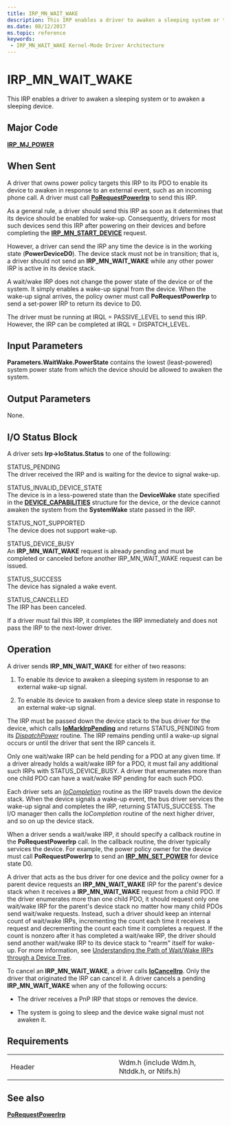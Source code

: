 ```yaml
---
title: IRP_MN_WAIT_WAKE
description: This IRP enables a driver to awaken a sleeping system or to awaken a sleeping device.
ms.date: 08/12/2017
ms.topic: reference
keywords:
 - IRP_MN_WAIT_WAKE Kernel-Mode Driver Architecture
---
```


# IRP\_MN\_WAIT\_WAKE


This IRP enables a driver to awaken a sleeping system or to awaken a sleeping device.

## Major Code

[**IRP\_MJ\_POWER**](irp-mj-power.md)

## When Sent

A driver that owns power policy targets this IRP to its PDO to enable its device to awaken in response to an external event, such as an incoming phone call. A driver must call [**PoRequestPowerIrp**](/windows-hardware/drivers/ddi/wdm/nf-wdm-porequestpowerirp) to send this IRP.

As a general rule, a driver should send this IRP as soon as it determines that its device should be enabled for wake-up. Consequently, drivers for most such devices send this IRP after powering on their devices and before completing the [**IRP\_MN\_START\_DEVICE**](irp-mn-start-device.md) request.

However, a driver can send the IRP any time the device is in the working state (**PowerDeviceD0**). The device stack must not be in transition; that is, a driver should not send an **IRP\_MN\_WAIT\_WAKE** while any other power IRP is active in its device stack.

A wait/wake IRP does not change the power state of the device or of the system. It simply enables a wake-up signal from the device. When the wake-up signal arrives, the policy owner must call **PoRequestPowerIrp** to send a set-power IRP to return its device to D0.

The driver must be running at IRQL = PASSIVE\_LEVEL to send this IRP. However, the IRP can be completed at IRQL = DISPATCH\_LEVEL.

## Input Parameters


<a href="" id="parameters-waitwake-powerstate-contains-the-lowest--least-powered--system-power-state-from-which-the-device-should-be-allowed-to-awaken-the-system-"></a>**Parameters.WaitWake.PowerState** contains the lowest (least-powered) system power state from which the device should be allowed to awaken the system.  

## Output Parameters


None.

## I/O Status Block


A driver sets **Irp-&gt;IoStatus.Status** to one of the following:

<a href="" id="status-pending-"></a>STATUS\_PENDING   
The driver received the IRP and is waiting for the device to signal wake-up.

<a href="" id="status-invalid-device-state-"></a>STATUS\_INVALID\_DEVICE\_STATE   
The device is in a less-powered state than the **DeviceWake** state specified in the [**DEVICE\_CAPABILITIES**](/windows-hardware/drivers/ddi/wdm/ns-wdm-_device_capabilities) structure for the device, or the device cannot awaken the system from the **SystemWake** state passed in the IRP.

<a href="" id="status-not-supported-"></a>STATUS\_NOT\_SUPPORTED   
The device does not support wake-up.

<a href="" id="status-device-busy-"></a>STATUS\_DEVICE\_BUSY   
An **IRP\_MN\_WAIT\_WAKE** request is already pending and must be completed or canceled before another IRP\_MN\_WAIT\_WAKE request can be issued.

<a href="" id="status-success"></a>STATUS\_SUCCESS  
The device has signaled a wake event.

<a href="" id="status-cancelled"></a>STATUS\_CANCELLED  
The IRP has been canceled.

If a driver must fail this IRP, it completes the IRP immediately and does not pass the IRP to the next-lower driver.

## Operation

A driver sends **IRP\_MN\_WAIT\_WAKE** for either of two reasons:

1.  To enable its device to awaken a sleeping system in response to an external wake-up signal.

2.  To enable its device to awaken from a device sleep state in response to an external wake-up signal.

The IRP must be passed down the device stack to the bus driver for the device, which calls [**IoMarkIrpPending**](/windows-hardware/drivers/ddi/wdm/nf-wdm-iomarkirppending) and returns STATUS\_PENDING from its [*DispatchPower*](/windows-hardware/drivers/ddi/wdm/nc-wdm-driver_dispatch) routine. The IRP remains pending until a wake-up signal occurs or until the driver that sent the IRP cancels it.

Only one wait/wake IRP can be held pending for a PDO at any given time. If a driver already holds a wait/wake IRP for a PDO, it must fail any additional such IRPs with STATUS\_DEVICE\_BUSY. A driver that enumerates more than one child PDO can have a wait/wake IRP pending for each such PDO.

Each driver sets an [*IoCompletion*](/windows-hardware/drivers/ddi/wdm/nc-wdm-io_completion_routine) routine as the IRP travels down the device stack. When the device signals a wake-up event, the bus driver services the wake-up signal and completes the IRP, returning STATUS\_SUCCESS. The I/O manager then calls the *IoCompletion* routine of the next higher driver, and so on up the device stack.

When a driver sends a wait/wake IRP, it should specify a callback routine in the **PoRequestPowerIrp** call. In the callback routine, the driver typically services the device. For example, the power policy owner for the device must call **PoRequestPowerIrp** to send an [**IRP\_MN\_SET\_POWER**](irp-mn-set-power.md) for device state D0.

A driver that acts as the bus driver for one device and the policy owner for a parent device requests an **IRP\_MN\_WAIT\_WAKE** IRP for the parent's device stack when it receives a **IRP\_MN\_WAIT\_WAKE** request from a child PDO. If the driver enumerates more than one child PDO, it should request only one wait/wake IRP for the parent's device stack no matter how many child PDOs send wait/wake requests. Instead, such a driver should keep an internal count of wait/wake IRPs, incrementing the count each time it receives a request and decrementing the count each time it completes a request. If the count is nonzero after it has completed a wait/wake IRP, the driver should send another wait/wake IRP to its device stack to "rearm" itself for wake-up. For more information, see [Understanding the Path of Wait/Wake IRPs through a Device Tree](./understanding-the-path-of-wait-wake-irps-through-a-device-tree.md).

To cancel an **IRP\_MN\_WAIT\_WAKE**, a driver calls [**IoCancelIrp**](/windows-hardware/drivers/ddi/wdm/nf-wdm-iocancelirp). Only the driver that originated the IRP can cancel it. A driver cancels a pending **IRP\_MN\_WAIT\_WAKE** when any of the following occurs:

-   The driver receives a PnP IRP that stops or removes the device.

-   The system is going to sleep and the device wake signal must not awaken it.

## Requirements

<table>
<colgroup>
<col width="50%" />
<col width="50%" />
</colgroup>
<tbody>
<tr class="odd">
<td><p>Header</p></td>
<td>Wdm.h (include Wdm.h, Ntddk.h, or Ntifs.h)</td>
</tr>
</tbody>
</table>

## See also


[**PoRequestPowerIrp**](/windows-hardware/drivers/ddi/wdm/nf-wdm-porequestpowerirp)

 

